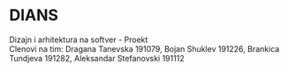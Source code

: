 # DIANS
Dizajn i arhitektura na softver - Proekt\
Clenovi na tim: Dragana Tanevska 191079, Bojan Shuklev 191226, Brankica Tundjeva 191282, Aleksandar Stefanovski 191112
